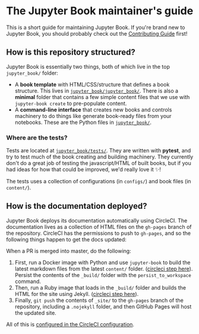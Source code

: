 # The Jupyter Book maintainer's guide

This is a short guide for maintaining Jupyter Book. If you're brand new to
Jupyter Book, you should probably check out the [Contributing Guide](https://github.com/executablebooks/jupyter-book/blob/master/CONTRIBUTING.md)
first!

## How is this repository structured?

Jupyter Book is essentially two things, both of which live in the top `jupyter_book/`
folder:

* A **book template** with HTML/CSS/structure that defines a book structure. This
  lives in [`jupyter_book/jupyter_book/`](https://github.com/executablebooks/jupyter-book/tree/master/jupyter_book/book_template). There is also a **minimal** folder that contains a few simple
  content files that we use with `jupyter-book create` to pre-populate content.
* A **command-line interface** that creates new books and controls machinery to do things
  like generate book-ready files from your notebooks. These are the Python files
  in [`jupyter_book/`](https://github.com/executablebooks/jupyter-book/tree/master/jupyter_book).

### Where are the tests?

Tests are located at [`jupyter_book/tests/`](https://github.com/executablebooks/jupyter-book/tree/master/jupyter_book/tests).
They are written with **pytest**, and try to test much of the book creating and building
machinery. They currently don't do a great job of testing the javascript/HTML of built
books, but if you had ideas for how that could be improved, we'd really love it ✨!

The tests uses a collection of configurations (in `configs/`) and book files (in `content/`).

## How is the documentation deployed?

Jupyter Book deploys its documentation automatically using CircleCI. The
documentation lives as a collection of HTML files on the `gh-pages` branch
of the repository. CircleCI has the permissions to push to `gh-pages`, and
so the following things happen to get the docs updated:

When a PR is merged into master, do the following:

1. First, run a Docker image with Python and use `jupyter-book` to build the
   latest markdown files from the latest `content/` folder. ([circleci step here](https://github.com/executablebooks/jupyter-book/blob/master/.circleci/config.yml#L65)).
   Persist the contents of the `_build/` folder with the `persist_to_workspace` command.
2. Then, run a Ruby image that loads in the `_build/` folder and builds the HTML
   for the site using Jekyll. ([circleci step here](https://github.com/executablebooks/jupyter-book/blob/master/.circleci/config.yml#L18)).
3. Finally, `git push` the contents of `_site/` to the `gh-pages` branch of the
   repository, including a `.nojekyll` folder, and then GitHub Pages will host
   the updated site.

All of this is [configured in the CircleCI configuration](https://github.com/executablebooks/jupyter-book/blob/master/.circleci/config.yml).
